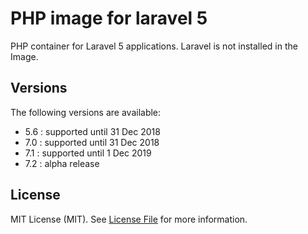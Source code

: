 PHP image for laravel 5
=====================

PHP container for Laravel 5 applications. Laravel is not installed in the Image.

Versions
--------

The following versions are available:
- 5.6 : supported until 31 Dec 2018
- 7.0 : supported until 31 Dec 2018
- 7.1 : supported until 1 Dec 2019
- 7.2 : alpha release

License
-------

MIT License (MIT). See [License File](LICENSE.md) for more information.
